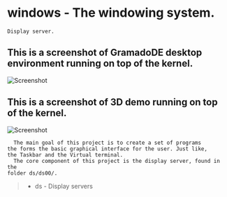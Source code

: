 # windows - The windowing system.

```
Display server.
```

## This is a screenshot of GramadoDE desktop environment running on top of the kernel.
![Screenshot](https://raw.githubusercontent.com/polard8/screenshots/main/gramado-8.png)

## This is a screenshot of 3D demo running on top of the kernel.
![Screenshot](https://raw.githubusercontent.com/polard8/screenshots/main/gramado-3.png)

```
  The main goal of this project is to create a set of programs 
the forms the basic graphical interface for the user. Just like,
the Taskbar and the Virtual terminal.
  The core component of this project is the display server, found in the
folder ds/ds00/.
```

> * ds     - Display servers

